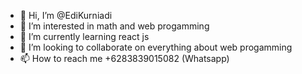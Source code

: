 - 👋 Hi, I’m @EdiKurniadi
- 👀 I’m interested in math and web progamming
- 🌱 I’m currently learning react js
- 💞️ I’m looking to collaborate on everything about web progamming
- 📫 How to reach me +6283839015082 (Whatsapp)

<!---
EdiKurniadi/EdiKurniadi is a ✨ special ✨ repository because its `README.md` (this file) appears on your GitHub profile.
You can click the Preview link to take a look at your changes.
--->
